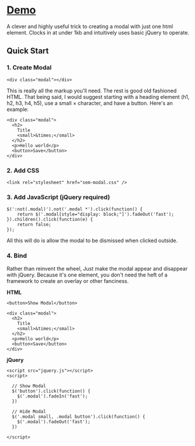 # [Demo](http://codepen.io/ajkochanowicz/pen/peuFE)

A clever and highly useful trick to creating a modal with just one html element. Clocks in at under 1kb and intuitively uses basic jQuery to operate.

Quick Start
-----------

### 1. Create Modal

    <div class="modal"></div>
	
This is really all the markup you'll need. The rest is good old fashioned HTML.
That being said, I would suggest starting with a heading element (h1, h2, h3, h4, h5), use a small &times; character, and have a button. Here's an example:
	
    <div class="modal">
      <h2>
      	Title
      	<small>&times;</small>
      </h2>
      <p>Hello world</p>
      <button>Save</button>
    </div>
    
### 2. Add CSS

    <link rel="stylesheet" href="sem-modal.css" />

### 3. Add JavaScript (jQuery required)

	$(':not(.modal)').not('.modal *').click(function() {
		return $('.modal[style="display: block;"]').fadeOut('fast');
	}).children().click(function(e) {
		return false;
	});
	
	
All this will do is allow the modal to be dismissed when clicked outside.

### 4. Bind

Rather than reinvent the wheel, Just make the modal appear and disappear with jQuery. Because it's one element, you don't need the heft of a framework to create an overlay or other fanciness.
	
**HTML**
	
    <button>Show Modal</button>

    <div class="modal">
      <h2>
      	Title
      	<small>&times;</small>
      </h2>
      <p>Hello world</p>
      <button>Save</button>
    </div>
	
**jQuery**
	
    <script src="jquery.js"></script>
    <script>

      // Show Modal
      $('button').click(function() {
        $('.modal').fadeIn('fast');
      })

      // Hide Modal
      $('.modal small, .modal button').click(function() {
        $('.modal').fadeOut('fast');
      })

    </script>
